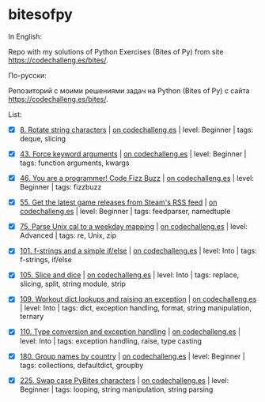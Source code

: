 # bitesofpy

In English:

Repo with my solutions of Python Exercises (Bites of Py) from site https://codechalleng.es/bites/.

По-русски:

Репозиторий с моими решениями задач на Python (Bites of Py) с сайта https://codechalleng.es/bites/.

List:

- [x] [8. Rotate string characters](/8) | [on codechalleng.es](https://codechalleng.es/bites/8) | level: Beginner | tags: deque, slicing

- [x] [43. Force keyword arguments](/43) | [on codechalleng.es](https://codechalleng.es/bites/43) | level: Beginner | tags: function arguments, kwargs

- [x] [46. You are a programmer! Code Fizz Buzz](/46) | [on codechalleng.es](https://codechalleng.es/bites/46) | level: Beginner | tags: fizzbuzz

- [x] [55. Get the latest game releases from Steam's RSS feed](/55) | [on codechalleng.es](https://codechalleng.es/bites/55) | level: Beginner | tags: feedparser, namedtuple

- [x] [75. Parse Unix cal to a weekday mapping](/75) | [on codechalleng.es](https://codechalleng.es/bites/75) | level: Advanced | tags: re, Unix, zip

- [x] [101. f-strings and a simple if/else](/101) | [on codechalleng.es](https://codechalleng.es/bites/101) | level: Into | tags: f-strings, if/else

- [x] [105. Slice and dice](/105) | [on codechalleng.es](https://codechalleng.es/bites/105) | level: Into | tags: replace, slicing, split, string module, strip

- [x] [109. Workout dict lookups and raising an exception](/109) | [on codechalleng.es](https://codechalleng.es/bites/109) | level: Into | tags: dict, exception handling, format, string manipulation, ternary

- [x] [110. Type conversion and exception handling](/110) | [on codechalleng.es](https://codechalleng.es/bites/110) | level: Into | tags: exception handling, raise, type casting

- [x] [180. Group names by country](/180) | [on codechalleng.es](https://codechalleng.es/bites/180) | level: Beginner | tags: collections, defaultdict, groupby

- [x] [225. Swap case PyBites characters](/225) | [on codechalleng.es](https://codechalleng.es/bites/225) | level: Beginner | tags: looping, string manipulation, string parsing